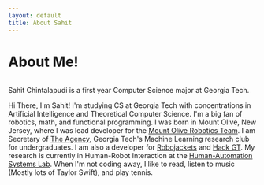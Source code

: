 ```yaml
---
layout: default
title: About Sahit
---
```


<div class="post">
	<h1 class="pageTitle">About Me!</h1>
	<img src="{{ '/assets/img/me.jpg' | prepend: site.baseurl }}" alt=""> 
	<p class="intro">Sahit Chintalapudi is a first year Computer Science major at Georgia Tech.</p>
        <p> Hi There, I'm Sahit! I'm studying CS at Georgia Tech with concentrations in Artificial Intelligence and Theoretical Computer Science.
        I'm a big fan of robotics, math, and functional programming. I was born in Mount Olive, New Jersey, where I was lead developer for the
        <a href="https://mort11.org">Mount Olive Robotics Team</a>. I am Secretary of <a href="https://gtagency.github.io">The Agency</a>,
        Georgia Tech's Machine Learning research club for undergraduates. I am also a developer for <a href="https://robojackets.org">Robojackets</a>
        and <a href="hack.gt">Hack GT</a>. My research is currently in Human-Robot Interaction at the <a href="humanslab.ece.gatech.edu">Human-Automation
        Systems Lab</a>. When I'm not coding away, I like to read, listen to music (Mostly lots of Taylor Swift), and play tennis. </p>
</div>
